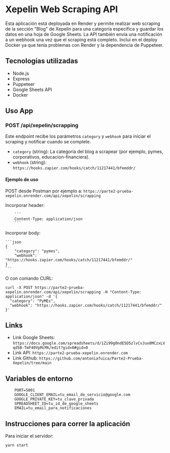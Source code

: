 # Xepelin Web Scraping API

Esta aplicación está deployada en Render y permite realizar web scraping de la sección "Blog" de Xepelin para una categoría específica y guardar los datos en una hoja de Google Sheets. La API también envía una notificación a un webhook una vez que el scraping está completo.
Inclui en el deploy Docker ya que tenía problemas con Render y la dependencia de Puppeteer.

## Tecnologías utilizadas

- Node.js
- Express
- Puppeteer
- Google Sheets API
- Docker 

## Uso App

### POST /api/xepelin/scrapping

Este endpoint recibe los parámetros `category` y `webhook` para iniciar el scraping y notificar cuando se complete.

- `category` (string): La categoría del blog a scrapear (por ejemplo, pymes, corporativos, educacion-financiera).
- `webhook` (string): `https://hooks.zapier.com/hooks/catch/11217441/bfemddr/`

#### Ejemplo de uso
POST desde Postman por ejemplo a: `https://parte2-prueba-xepelin.onrender.com/api/xepelin/scrapping`
    
Incorporar header: 
    
        ```
        Content-Type: application/json
        ```

Incorporar body: 

    ```json
    {
        "category": "pymes",
        "webhook": "https://hooks.zapier.com/hooks/catch/11217441/bfemddr/"
    }
    ```

O con comando CURL: 

````
curl -X POST https://parte2-prueba-xepelin.onrender.com/api/xepelin/scrapping -H "Content-Type: application/json" -d '{
  "category": "PyMEs",
  "webhook": "https://hooks.zapier.com/hooks/catch/11217441/bfemddr/"
}'
````

## Links 
- Link Google Sheets: `https://docs.google.com/spreadsheets/d/1Zi99g0ndE5D5zlvCvJux8MCzxLVqd5B-TmF40VpMcMk/edit?gid=0#gid=0`
- Link API: `https://parte2-prueba-xepelin.onrender.com`
- Link Github: `https://github.com/antoniafuica/Parte2-Prueba-Xepelin/tree/main`

## Variables de entorno
````
    PORT=5001
    GOOGLE_CLIENT_EMAIL=tu_email_de_servicio@google.com
    GOOGLE_PRIVATE_KEY=tu_clave_privada
    SPREADSHEET_ID=tu_id_de_google_sheets
    EMAIL=tu_email_para_notificaciones
````

## Instrucciones para correr la aplicación
Para iniciar el servidor:
```bash
yarn start

